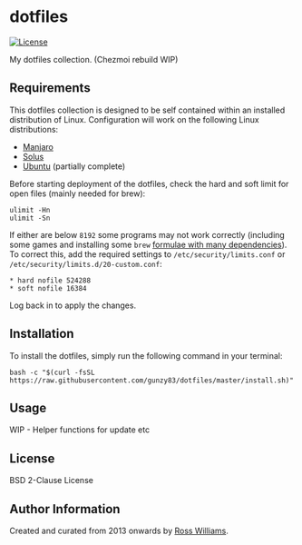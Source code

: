 dotfiles
========

[![License](https://img.shields.io/badge/License-BSD%202--Clause-brightgreen.svg?style=flat-square)](LICENSE)

My dotfiles collection. (Chezmoi rebuild WIP)

Requirements
------------

This dotfiles collection is designed to be self contained within an installed distribution of Linux. Configuration will work on the following Linux distributions:

* [Manjaro](https://manjaro.org/)
* [Solus](https://getsol.us/home/)
* [Ubuntu](https://ubuntu.com/) (partially complete)

Before starting deployment of the dotfiles, check the hard and soft limit for open files (mainly needed for brew):

```shell
ulimit -Hn
ulimit -Sn
```

If either are below `8192` some programs may not work correctly (including some games and installing some `brew` [formulae with many dependencies](https://github.com/Homebrew/brew/issues/9120)). To correct this, add the required settings to `/etc/security/limits.conf` or `/etc/security/limits.d/20-custom.conf`:

```shell
* hard nofile 524288
* soft nofile 16384
```

Log back in to apply the changes.

Installation
------------

To install the dotfiles, simply run the following command in your terminal:

```shell
bash -c "$(curl -fsSL https://raw.githubusercontent.com/gunzy83/dotfiles/master/install.sh)"
```

Usage
-----

WIP - Helper functions for update etc

License
-------

BSD 2-Clause License

Author Information
------------------

Created and curated from 2013 onwards by [Ross Williams](http://rosswilliams.id.au/).
